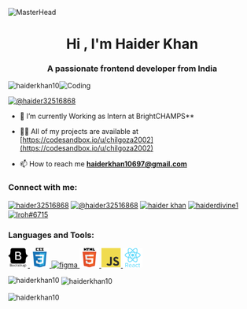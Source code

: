 ![MasterHead](https://camo.githubusercontent.com/48ec00ed4c84e771db4a1db90b56352923a8d644452a32b434d68e97006c9337/68747470733a2f2f63686b736b696c6c732e636f6d2f77702d636f6e74656e742f75706c6f6164732f323032302f30342f504e432d416e696d617465642d42616e6e6572732e676966)   
 <h1 align="center">Hi , I'm Haider Khan</h1>
<h3 align="center">A passionate frontend developer from India</h3>
<img align="right" alt="Coding" width="400" src="https://cdn.dribbble.com/users/1270214/screenshots/5646236/web-development-illustration.png"/>
<p align="left"> <img src="https://komarev.com/ghpvc/?username=haiderkhan10&label=Profile%20views&color=0e75b6&style=flat" alt="haiderkhan10" /> </p>

<p align="left"> <a href="https://twitter.com/@haider32516868" target="blank"><img src="https://img.shields.io/twitter/follow/@haider32516868?logo=twitter&style=for-the-badge" alt="@haider32516868" /></a> </p>

- 🌱 I’m currently Working as Intern at BrightCHAMPS**

- 👨‍💻 All of my projects are available at [https://codesandbox.io/u/chilgoza2002](https://codesandbox.io/u/chilgoza2002)

- 📫 How to reach me **haiderkhan10697@gmail.com**

<h3 align="left">Connect with me:</h3>
<p align="left">
<a href="https://codepen.io/haider32516868" target="blank"><img align="center" src="https://raw.githubusercontent.com/rahuldkjain/github-profile-readme-generator/master/src/images/icons/Social/codepen.svg" alt="haider32516868" height="30" width="40" /></a>
<a href="https://twitter.com/@haider32516868" target="blank"><img align="center" src="https://raw.githubusercontent.com/rahuldkjain/github-profile-readme-generator/master/src/images/icons/Social/twitter.svg" alt="@haider32516868" height="30" width="40" /></a>
<a href="https://codesandbox.com/haider khan" target="blank"><img align="center" src="https://raw.githubusercontent.com/rahuldkjain/github-profile-readme-generator/master/src/images/icons/Social/codesandbox.svg" alt="haider khan" height="30" width="40" /></a>
<a href="https://instagram.com/haiderdivine1" target="blank"><img align="center" src="https://raw.githubusercontent.com/rahuldkjain/github-profile-readme-generator/master/src/images/icons/Social/instagram.svg" alt="haiderdivine1" height="30" width="40" /></a>
<a href="https://discord.gg/Iroh#6715" target="blank"><img align="center" src="https://raw.githubusercontent.com/rahuldkjain/github-profile-readme-generator/master/src/images/icons/Social/discord.svg" alt="Iroh#6715" height="30" width="40" /></a>
</p>

<h3 align="left">Languages and Tools:</h3>
<p align="left"> <a href="https://getbootstrap.com" target="_blank" rel="noreferrer"> <img src="https://raw.githubusercontent.com/devicons/devicon/master/icons/bootstrap/bootstrap-plain-wordmark.svg" alt="bootstrap" width="40" height="40"/> </a> <a href="https://www.w3schools.com/css/" target="_blank" rel="noreferrer"> <img src="https://raw.githubusercontent.com/devicons/devicon/master/icons/css3/css3-original-wordmark.svg" alt="css3" width="40" height="40"/> </a> <a href="https://www.figma.com/" target="_blank" rel="noreferrer"> <img src="https://www.vectorlogo.zone/logos/figma/figma-icon.svg" alt="figma" width="40" height="40"/> </a> <a href="https://www.w3.org/html/" target="_blank" rel="noreferrer"> <img src="https://raw.githubusercontent.com/devicons/devicon/master/icons/html5/html5-original-wordmark.svg" alt="html5" width="40" height="40"/> </a> <a href="https://developer.mozilla.org/en-US/docs/Web/JavaScript" target="_blank" rel="noreferrer"> <img src="https://raw.githubusercontent.com/devicons/devicon/master/icons/javascript/javascript-original.svg" alt="javascript" width="40" height="40"/> </a> <a href="https://reactjs.org/" target="_blank" rel="noreferrer"> <img src="https://raw.githubusercontent.com/devicons/devicon/master/icons/react/react-original-wordmark.svg" alt="react" width="40" height="40"/> </a> </p>

<p><img align="left" src="https://github-readme-stats.vercel.app/api/top-langs?username=haiderkhan10&show_icons=true&locale=en&layout=compact" alt="haiderkhan10" /></p>

<p>&nbsp;<img align="center" src="https://github-readme-stats.vercel.app/api?username=haiderkhan10&show_icons=true&locale=en" alt="haiderkhan10" /></p>

<p><img align="center" src="https://github-readme-streak-stats.herokuapp.com/?user=haiderkhan10&" alt="haiderkhan10" /></p>

